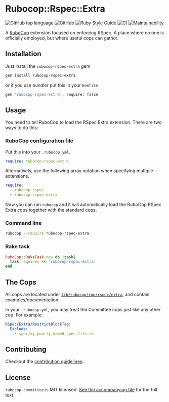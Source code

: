 # Rubocop::Rspec::Extra

![GitHub top language](https://img.shields.io/github/languages/top/ydah/rubocop-rspec-extra?color=39ff14) ![GitHub](https://img.shields.io/github/license/ydah/rubocop-rspec-extra) ![Ruby Style Guide](https://img.shields.io/badge/code_style-rubocop-brightgreen.svg) [![CI](https://github.com/ydah/rubocop-rspec-extra/actions/workflows/ci.yml/badge.svg)](https://github.com/ydah/rubocop-rspec-extra/actions/workflows/ci.yml) [![Maintainability](https://api.codeclimate.com/v1/badges/6b1f27edd867a4b64661/maintainability)](https://codeclimate.com/github/ydah/rubocop-rspec-extra/maintainability)

A [RuboCop](https://github.com/rubocop/rubocop) extension focused on enforcing RSpec. A place where no one is officially employed, but where useful cops can gather.

## Installation

Just install the `rubocop-rspec-extra` gem

```bash
gem install rubocop-rspec-extra
```

or if you use bundler put this in your `Gemfile`

```bash
gem 'rubocop-rspec-extra', require: false
```

## Usage

You need to tell RuboCop to load the RSpec Extra extension. There are two
ways to do this:

### RuboCop configuration file

Put this into your `.rubocop.yml`.

```yaml
require: rubocop-rspec-extra
```

Alternatively, use the following array notation when specifying multiple extensions.

```yaml
require:
  - rubocop-rspec
  - rubocop-rspec-extra
```

Now you can run `rubocop` and it will automatically load the RuboCop RSpec Extra
cops together with the standard cops.

### Command line

```bash
rubocop --require rubocop-rspec-extra
```

### Rake task

```ruby
RuboCop::RakeTask.new do |task|
  task.requires << 'rubocop-rspec-extra'
end
```

## The Cops

All cops are located under
[`lib/rubocop/cop/rspec/extra`](lib/rubocop/cop/rspec/extra), and contain
examples/documentation.

In your `.rubocop.yml`, you may treat the Committee cops just like any other
cop. For example:

```yaml
RSpec/Extra/RestrictBlockTag:
  Exclude:
    - spec/my_poorly_named_spec_file.rb
```

## Contributing

Checkout the [contribution guidelines](.github/CONTRIBUTING.md).

## License

`rubocop-committee` is MIT licensed. [See the accompanying file](MIT-LICENSE.md) for
the full text.
